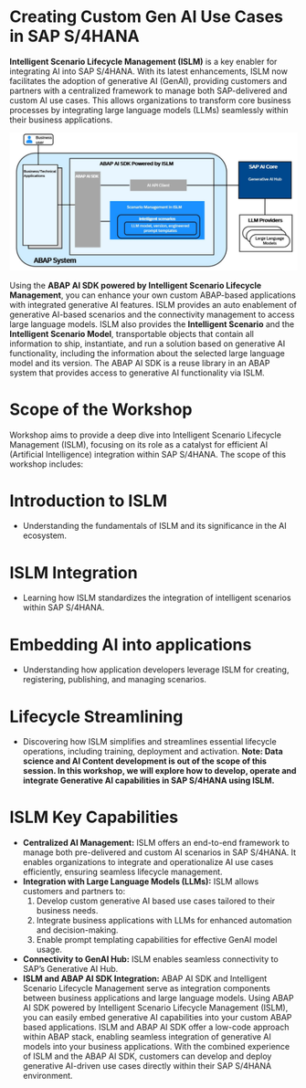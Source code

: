 # Creating Custom Gen AI Use Cases in SAP S/4HANA

**Intelligent Scenario Lifecycle Management (ISLM)** is a key enabler for integrating AI into SAP S/4HANA. With its latest enhancements, ISLM now facilitates the adoption of generative AI (GenAI), providing customers and partners with a centralized framework to manage both SAP-delivered and custom AI use cases. This allows organizations to transform core business processes by integrating large language models (LLMs) seamlessly within their business applications.

![](./images/islm_arch.jpg)

Using the **ABAP AI SDK powered by Intelligent Scenario Lifecycle Management**, you can enhance your own custom ABAP-based applications with integrated generative AI features.
ISLM provides an auto enablement of generative AI-based scenarios and the connectivity management to access large language models. ISLM also provides the **Intelligent Scenario** and the **Intelligent Scenario Model**, transportable objects that contain all information to ship, instantiate, and run a solution based on generative AI functionality, including the information about the selected large language model and its version.
The ABAP AI SDK is a reuse library in an ABAP system that provides access to generative AI functionality via ISLM.

# Scope of the Workshop

Workshop aims to provide a deep dive into Intelligent Scenario Lifecycle Management (ISLM), focusing on its role as a catalyst for efficient AI (Artificial Intelligence) integration within SAP S/4HANA. The scope of this workshop includes:

# Introduction to ISLM

- Understanding the fundamentals of ISLM and its significance in the AI ecosystem.

# ISLM Integration

- Learning how ISLM standardizes the integration of intelligent scenarios within SAP S/4HANA.

# Embedding AI into applications

- Understanding how application developers leverage ISLM for creating, registering, publishing, and managing scenarios.

# Lifecycle Streamlining

- Discovering how ISLM simplifies and streamlines essential lifecycle operations, including training, deployment and activation.
  **Note: Data science and AI Content development is out of the scope of this session. In this workshop, we will explore how to develop, operate and integrate Generative AI capabilities in SAP S/4HANA using ISLM.**

# ISLM Key Capabilities

- **Centralized AI Management:** ISLM offers an end-to-end framework to manage both pre-delivered and custom AI scenarios in SAP S/4HANA. It enables organizations to integrate and operationalize AI use cases efficiently, ensuring seamless lifecycle management.
- **Integration with Large Language Models (LLMs):** ISLM allows customers and partners to:
  1. Develop custom generative AI based use cases tailored to their business needs.
  2. Integrate business applications with LLMs for enhanced automation and decision-making.
  3. Enable prompt templating capabilities for effective GenAI model usage.
- **Connectivity to GenAI Hub:** ISLM enables seamless connectivity to SAP’s Generative AI Hub.
- **ISLM and ABAP AI SDK Integration:** ABAP AI SDK and Intelligent Scenario Lifecycle Management serve as integration components between business applications and large language models. Using ABAP AI SDK powered by Intelligent Scenario Lifecycle Management (ISLM), you can easily embed generative AI capabilities into your custom ABAP based applications. ISLM and ABAP AI SDK offer a low-code approach within ABAP stack, enabling seamless integration of generative AI models into your business applications. With the combined experience of ISLM and the ABAP AI SDK, customers can develop and deploy generative AI-driven use cases directly within their SAP S/4HANA environment.
